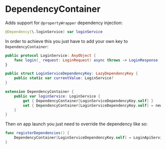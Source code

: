 # DependencyContainer

Adds support for `@propertyWrapper` dependency injection:

```swift
@Dependency(\.loginService) var loginService
```

In order to achieve this you just have to add your own key to `DependencyContainer`:

```swift
public protocol LoginService: AnyObject {
    func login(_ request: LoginRequest) async throws -> LoginResponse
}

public struct LoginServiceDependencyKey: LazyDependencyKey {
    public static var currentValue: LoginService?
}

extension DependencyContainer {
    public var loginService: LoginService {
        get { DependencyContainer[LoginServiceDependencyKey.self] }
        set { DependencyContainer[LoginServiceDependencyKey.self] = newValue }
    }
}
```

Then on app launch you just need to override the dependency like so:

```swift
func registerDependencies() {
    DependencyContainer[LoginServiceDependencyKey.self] = LoginApiService()
}
```
